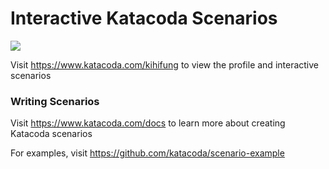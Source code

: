 # Interactive Katacoda Scenarios

[![](http://shields.katacoda.com/katacoda/kihifung/count.svg)](https://www.katacoda.com/kihifung "Get your profile on Katacoda.com")

Visit https://www.katacoda.com/kihifung to view the profile and interactive scenarios

### Writing Scenarios
Visit https://www.katacoda.com/docs to learn more about creating Katacoda scenarios

For examples, visit https://github.com/katacoda/scenario-example
